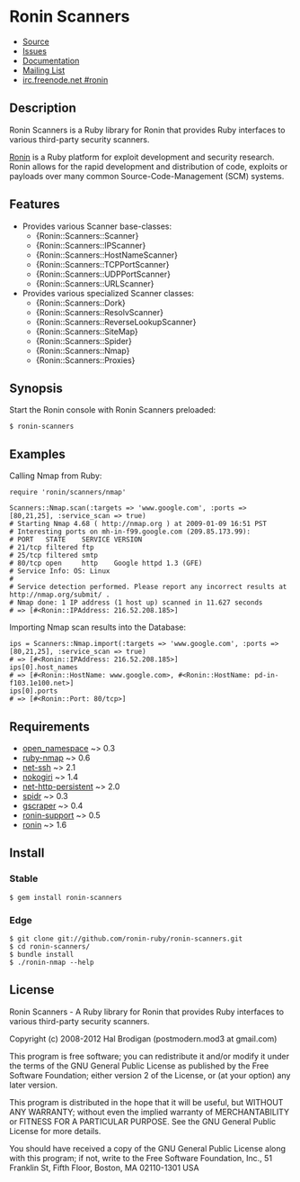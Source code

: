 # Ronin Scanners

* [Source](https://github.com/ronin-ruby/ronin-scanners)
* [Issues](https://github.com/ronin-ruby/ronin-scanners/issues)
* [Documentation](http://rubydoc.info/github/ronin-ruby/ronin-scanners/frames)
* [Mailing List](https://groups.google.com/group/ronin-ruby)
* [irc.freenode.net #ronin](http://ronin-ruby.github.com/irc/)

## Description

Ronin Scanners is a Ruby library for Ronin that provides Ruby interfaces to
various third-party security scanners.

[Ronin] is a Ruby platform for exploit development and security research.
Ronin allows for the rapid development and distribution of code, exploits
or payloads over many common Source-Code-Management (SCM) systems.

## Features

* Provides various Scanner base-classes:
  * {Ronin::Scanners::Scanner}
  * {Ronin::Scanners::IPScanner}
  * {Ronin::Scanners::HostNameScanner}
  * {Ronin::Scanners::TCPPortScanner}
  * {Ronin::Scanners::UDPPortScanner}
  * {Ronin::Scanners::URLScanner}
* Provides various specialized Scanner classes:
  * {Ronin::Scanners::Dork}
  * {Ronin::Scanners::ResolvScanner}
  * {Ronin::Scanners::ReverseLookupScanner}
  * {Ronin::Scanners::SiteMap}
  * {Ronin::Scanners::Spider}
  * {Ronin::Scanners::Nmap}
  * {Ronin::Scanners::Proxies}

## Synopsis

Start the Ronin console with Ronin Scanners preloaded:

    $ ronin-scanners

## Examples

Calling Nmap from Ruby:

    require 'ronin/scanners/nmap'
  
    Scanners::Nmap.scan(:targets => 'www.google.com', :ports => [80,21,25], :service_scan => true)
    # Starting Nmap 4.68 ( http://nmap.org ) at 2009-01-09 16:51 PST
    # Interesting ports on mh-in-f99.google.com (209.85.173.99):
    # PORT   STATE    SERVICE VERSION
    # 21/tcp filtered ftp
    # 25/tcp filtered smtp
    # 80/tcp open     http    Google httpd 1.3 (GFE)
    # Service Info: OS: Linux
    #
    # Service detection performed. Please report any incorrect results at http://nmap.org/submit/ .
    # Nmap done: 1 IP address (1 host up) scanned in 11.627 seconds
    # => [#<Ronin::IPAddress: 216.52.208.185>]

Importing Nmap scan results into the Database:

    ips = Scanners::Nmap.import(:targets => 'www.google.com', :ports => [80,21,25], :service_scan => true)
    # => [#<Ronin::IPAddress: 216.52.208.185>]
    ips[0].host_names
    # => [#<Ronin::HostName: www.google.com>, #<Ronin::HostName: pd-in-f103.1e100.net>]
    ips[0].ports
    # => [#<Ronin::Port: 80/tcp>]

## Requirements

* [open_namespace] ~> 0.3
* [ruby-nmap] ~> 0.6
* [net-ssh] ~> 2.1
* [nokogiri] ~> 1.4
* [net-http-persistent] ~> 2.0
* [spidr] ~> 0.3
* [gscraper] ~> 0.4
* [ronin-support] ~> 0.5
* [ronin] ~> 1.6

## Install

### Stable

    $ gem install ronin-scanners

### Edge

    $ git clone git://github.com/ronin-ruby/ronin-scanners.git
    $ cd ronin-scanners/
    $ bundle install
    $ ./ronin-nmap --help

## License

Ronin Scanners - A Ruby library for Ronin that provides Ruby interfaces to
various third-party security scanners.

Copyright (c) 2008-2012 Hal Brodigan (postmodern.mod3 at gmail.com)

This program is free software; you can redistribute it and/or modify
it under the terms of the GNU General Public License as published by
the Free Software Foundation; either version 2 of the License, or
(at your option) any later version.

This program is distributed in the hope that it will be useful,
but WITHOUT ANY WARRANTY; without even the implied warranty of
MERCHANTABILITY or FITNESS FOR A PARTICULAR PURPOSE.  See the
GNU General Public License for more details.

You should have received a copy of the GNU General Public License
along with this program; if not, write to the Free Software
Foundation, Inc., 51 Franklin St, Fifth Floor, Boston, MA  02110-1301  USA

[Ronin]: http://ronin-ruby.github.com/

[open_namespace]: https://github.com/postmodern/open_namespace#readme
[ruby-nmap]: https://github.com/sophsec/ruby-nmap#readme
[net-ssh]: https://github.com/net-ssh/net-ssh#readme
[nokogiri]: https://github.com/tenderlove/nokogiri#readme
[net-http-persistent]: http://docs.seattlerb.org/net-http-persistent
[spidr]: https://github.com/postmodern/spidr#readme
[gscraper]: https://github.com/postmodern/gscraper#readme
[ronin-support]: https://github.com/ronin-ruby/ronin-support#readme
[ronin]: https://github.com/ronin-ruby/ronin#readme

